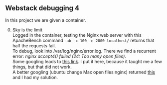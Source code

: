 ## Webstack debugging 4
In this project we are given a container.  

0. Sky is the limit  
Logged in the container, testing the Nginx web server with this ApacheBench command ` ab -c 100 -n 2000 localhost/` returns that half the requests fail.  
To debug, look into /var/log/nginx/error.log. There we find a recurrent error: *nginx accept4() failed (24: Too many open files)*.  
Some googling leads to [this link](https://gist.github.com/joewiz/4c39c9d061cf608cb62b). I put it here, because it taught me a few things, but that did not work.  
A better googling (ubuntu change Max open files nginx) returned [this](https://stackoverflow.com/questions/27849331/how-to-set-nginx-max-open-files) and I had my solution.